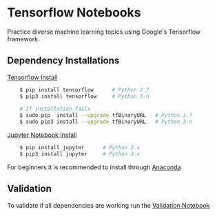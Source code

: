 # Tensorflow Notebooks
Practice diverse machine learning topics using Google's Tensorflow framework.

## Dependency Installations

[Tensorflow Install](https://www.tensorflow.org/install/)
```sh
    $ pip install tensorflow      # Python 2.7
    $ pip3 install tensorflow     # Python 3.n
    
    # If installation fails
    $ sudo pip  install --upgrade tfBinaryURL   # Python 2.7
    $ sudo pip3 install --upgrade tfBinaryURL   # Python 3.n 
```

[Jupyter Notebook Install](http://jupyter.readthedocs.io/en/latest/install.html)
```sh
    $ pip install jupyter      # Python 2.x
    $ pip3 install jupyter     # Python 3.x
```
For beginners it is recommended to install through [Anaconda](https://www.anaconda.com/download/#macos)

## Validation
To validate if all dependencies are working run the [Validation Notebook](https://github.com/jaimevirgen/TFNotebooks/blob/master/Notebooks/HelloWorld/TF_Validation.ipynb)



